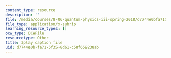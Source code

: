 ```yaml
---
content_type: resource
description: ''
file: /media/courses/8-06-quantum-physics-iii-spring-2018/d7744e0bfa715f358d61c58f659238ab_5s6rUYpVYjg.vtt
file_type: application/x-subrip
learning_resource_types: []
ocw_type: OCWFile
resourcetype: Other
title: 3play caption file
uid: d7744e0b-fa71-5f35-8d61-c58f659238ab
---
```

